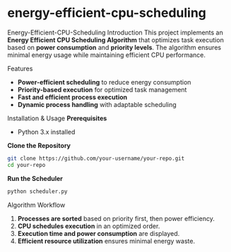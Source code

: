 # energy-efficient-cpu-scheduling
Energy-Efficient-CPU-Scheduling
 Introduction
This project implements an **Energy Efficient CPU Scheduling Algorithm** that optimizes task execution based on **power consumption** and **priority levels**. The algorithm ensures minimal energy usage while maintaining efficient CPU performance.

 Features
- **Power-efficient scheduling** to reduce energy consumption
- **Priority-based execution** for optimized task management
- **Fast and efficient process execution**
- **Dynamic process handling** with adaptable scheduling

 Installation & Usage
 **Prerequisites**
- Python 3.x installed

 **Clone the Repository**
```sh
git clone https://github.com/your-username/your-repo.git
cd your-repo
```

 **Run the Scheduler**
```sh
python scheduler.py
```

 Algorithm Workflow
1. **Processes are sorted** based on priority first, then power efficiency.
2. **CPU schedules execution** in an optimized order.
3. **Execution time and power consumption** are displayed.
4. **Efficient resource utilization** ensures minimal energy waste.